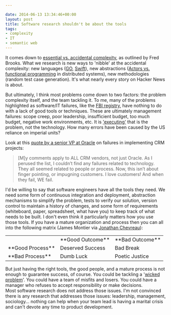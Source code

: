 ```yaml
---

date: 2014-06-13 13:34:46+00:00
layout: post
title: Software research shouldn't be about the tools
tags:
- complexity
- IT
- semantic web
---
```


It comes down to [essential vs. accidental complexity](http://en.wikipedia.org/wiki/Accidental_complexity), as outlined by Fred Brooks. What we research is new ways to 'nibble' at the accidental complexity: new languages ([GO](http://golang.org/), [Swift](https://developer.apple.com/swift/)), new abstractions ([Actors vs. functional programming](http://pchiusano.blogspot.com/2010/01/actors-are-not-good-concurrency-model.html) in distributed systems), new methodologies (random test case generation). It's what nearly every story on Hacker News is about.

But ultimately, I think most problems come down to two factors: the problem complexity itself, and the team tackling it. To me, many of the problems highlighted as software/IT failures, like the [FBI registry](http://www.washingtonpost.com/wp-dyn/content/article/2006/08/17/AR2006081701485.html), have nothing to do with a lack of good tools or techniques. These are ultimately management failures: scope creep, poor leadership, insufficient budget, too much budget, negative work environments, etc. It is ['executing'](http://www.nationalpost.com/news/story.html?id=2624855) that is the problem, not the technology. How many errors have been caused by the US reliance on imperial units?

Look at this [quote by a senior VP at Oracle](http://feedproxy.google.com/~r/zdnet/projectfailures/~3/QamQZg86wi0/) on failures in implementing CRM projects:



<blockquote>[M]y comments apply to ALL CRM vendors, not just Oracle. As I perused the list, I couldn’t find any failures related to technology. They all seemed related to people or process. Now, this isn’t about finger pointing, or impugning customers. I love customers! And when they fail, WE fail.</blockquote>



I'd be willing to say that software engineers have all the tools they need. We need some form of continuous integration and deployment, abstraction mechanisms to simplify the problem, tests to verify our solution, version control to maintain a history of changes, and some form of requirements (whiteboard, paper, spreadsheet, what have you) to keep track of what needs to be built. I don't even think it particularly matters how you use those tools. If you have a mature organization and process then you can all into the following matrix (James Montier via [Jonathan Chevreau](http://opinion.financialpost.com/2010/03/11/how-investors-can-avoid-being-their-own-worst-enemy/)):

<table >
<tbody >
<tr >

<td >
</td>

<td >**Good Outcome**
</td>

<td >**Bad Outcome**
</td>
</tr>
<tr >

<td >**Good Process**
</td>

<td >Deserved Success
</td>

<td >Bad Break
</td>
</tr>
<tr >

<td >**Bad Process**
</td>

<td >Dumb Luck
</td>

<td >Poetic Justice
</td>
</tr>
</tbody>
</table>

But just having the right tools, the good people, and a mature process is not enough to guarantee success, of course. You could be tackling a '[wicked problem](http://en.wikipedia.org/wiki/Wicked_problem)'. You could have a team of misfits and losers. You could have a manager who refuses to accept responsibility or make decisions. Most software research does not address those issues. I'm not convinced there is any research that addresses those issues: leadership, management, sociology... nothing can help when your team lead is having a marital crisis and can't devote any time to product development.
